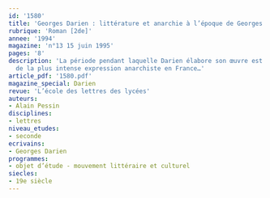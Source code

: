 ```yaml
---
id: '1580'
title: 'Georges Darien : littérature et anarchie à l’époque de Georges Darien'
rubrique: 'Roman [2de]'
annee: '1994'
magazine: 'n°13 15 juin 1995'
pages: '8'
description: 'La période pendant laquelle Darien élabore son œuvre est aussi celle
  de la plus intense expression anarchiste en France…'
article_pdf: '1580.pdf'
magazine_special: Darien
revue: 'L’école des lettres des lycées'
auteurs:
- Alain Pessin
disciplines:
- lettres
niveau_etudes:
- seconde
ecrivains:
- Georges Darien
programmes:
- objet d’étude - mouvement littéraire et culturel
siecles:
- 19e siècle
---
```


